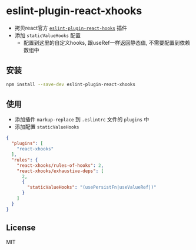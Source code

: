 # eslint-plugin-react-xhooks

- 拷贝react官方 [`eslint-plugin-react-hooks`](https://github.com/facebook/react/tree/master/packages/eslint-plugin-react-hooks) 插件
- 添加 `staticValueHooks` 配置
    - 配置到这里的自定义hooks, 跟useRef一样返回静态值, 不需要配置到依赖数组中

## 安装

```sh
npm install --save-dev eslint-plugin-react-xhooks
```

## 使用

- 添加插件 `markup-replace` 到 `.eslintrc` 文件的 `plugins` 中
- 添加配置 `staticValueHooks`

```json
{
  "plugins": [
    "react-xhooks"
  ],
  "rules": {
    "react-xhooks/rules-of-hooks": 2,
    "react-xhooks/exhaustive-deps": [
      2,
      {
        "staticValueHooks": "(usePersistFn|useValueRef|)"
      }
    ]
  }
}
```

## License

MIT
